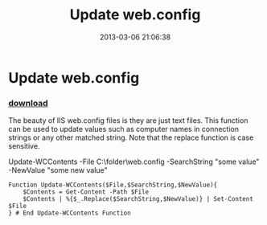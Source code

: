 ﻿---
pid:            4000
poster:         anonymous
title:          Update web.config
date:           2013-03-06 21:06:38
format:         posh
parent:         0
parent:         0

---

# Update web.config

### [download](4000.ps1)

The beauty of IIS web.config files is they are just text files. This function can be used to update values such as computer names in connection strings or any other matched string.  Note that the replace function is case sensitive.

Update-WCContents -File C:\folder\web.config -SearchString "some value" -NewValue "some new value"

```posh
Function Update-WCContents($File,$SearchString,$NewValue){
    $Contents = Get-Content -Path $File
    $Contents | %{$_.Replace($SearchString,$NewValue)} | Set-Content $File    
} # End Update-WCContents Function
```
